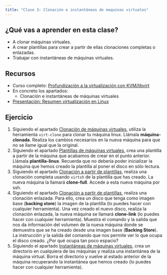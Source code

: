 ```yaml
---
title: "Clase 3: Clonación e instantáneas de maquinas virtuales"
---
```


## ¿Qué vas a aprender en esta clase?

* A clonar máquinas virtuales.
* A crear plantillas para crear a partir de ellas clonaciones completas o enlazadas.
* Trabajar con instantáneas de máquinas virtuales.

## Recursos

* Curso completo: [Profundización a la virtualización con KVM/libvirt](https://github.com/josedom24/curso_kvm_ow/blob/main/curso2)
* En concreto los apartados:
  * Clonación e instantáneas de máquinas virtuales
* [Presentación: Resumen virtualización en Linux](https://fp.josedomingo.org/sri/pdf/resumen_virtualizacion.pdf)

## Ejercicio

1. Siguiendo el apartado [Clonación de máquinas virtuales](https://github.com/josedom24/curso_kvm_ow/blob/main/curso2/contenidos/unidad05/clase1.md), utiliza la herramienta `virt-clone` para clonar tu máquina linux. Llámala **máquina-clonada**. Realiza los cambios necesarios en la nueva máquina para que no se llame igual que la original.
2. Siguiendo el apartado [Plantillas de máquinas virtuales](https://github.com/josedom24/curso_kvm_ow/blob/main/curso2/contenidos/unidad05/clase2.md), crea una plantilla a partir de la máquina que acabamos de crear en el punto anterior. Llámala **plantilla-linux**. Recuerda que no debería poder inicializar la máquina que hemos creado la plantilla al poner el disco en sólo lectura.
3. Siguiendo el apartado [Clonación a partir de plantillas](https://github.com/josedom24/curso_kvm_ow/blob/main/curso2/contenidos/unidad05/clase3.md), realiza una clonación completa usando `virtsh` de la plantilla que has creado. La nueva máquina la llamará **clone-full**. Accede a esta nueva máquina por ssh.
4. Siguiendo el apartado [Clonación a partir de plantillas](https://github.com/josedom24/curso_kvm_ow/blob/main/curso2/contenidos/unidad05/clase3.md), realiza una clonación enlazada. Para ello, crea un disco que tenga como imagen base (**backing store**) la imagen de la plantilla (lo puedes hacer con cualquier herramienta). Una vez creado el nuevo disco, realiza la clonación enlazada, la nueva máquina se llamará **clone-link** (lo puedes hacer con cualquier herramienta). Muestra el comando y la salida que nos da información del volumen de la nueva máquina donde se demuestra que se ha creado desde una imagen base (**Backing Store**). La instrucción y la salida del comando que nos permite ver lo que ocupa el disco creado. ¿Por qué ocupa tan poco espacio?
5. Siguiendo el apartado [Instantáneas de máquinas virtuales](https://github.com/josedom24/curso_kvm_ow/blob/main/curso2/contenidos/unidad05/clase4.md), crea un directorio en cualquiera de las máquinas y realiza una instantánea de la máquina virtual. Borra el directorio y vuelve al estado anterior de la máquina recuperando la instantánea que hemos creado (lo puedes hacer con cualquier herramienta).
    